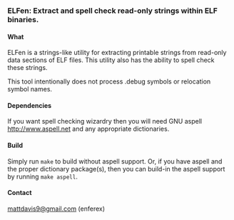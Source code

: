 ### ELFen: Extract and spell check read-only strings within ELF binaries.

#### What
ELFen is a strings-like utility for extracting printable strings from read-only
data sections of ELF files.  This utility also has the ability to spell check
these strings.

This tool intentionally does not process .debug symbols or relocation symbol
names.

#### Dependencies
If you want spell checking wizardry then you will need
GNU aspell <http://www.aspell.net> and any appropriate dictionaries.

#### Build
Simply run `make` to build without aspell support. Or, if you have aspell and
the proper dictionary package(s), then you can build-in the aspell support by
running `make aspell`.

#### Contact
mattdavis9@gmail.com (enferex)

